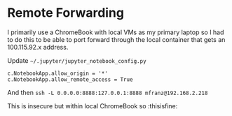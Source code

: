 # Remote Forwarding

I primarily use a ChromeBook with local VMs as my primary laptop so I had to do this to be able to port forward through the local container that gets an 100.115.92.x address.

Update `~/.jupyter/jupyter_notebook_config.py`

```
c.NotebookApp.allow_origin = '*'
c.NotebookApp.allow_remote_access = True
```

And then `ssh -L 0.0.0.0:8888:127.0.0.1:8888 mfranz@192.168.2.218`

This is insecure but within local ChromeBook so :thisisfine:

